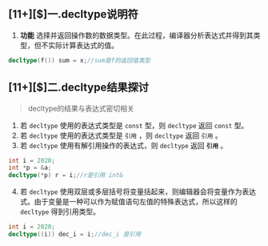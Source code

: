 ## \[11+\][$]一.decltype说明符

1.	**功能** 选择并返回操作数的数据类型。在此过程，编译器分析表达式并得到其类型，但不实际计算表达式的值。

```c++
decltype(f()) sum = x;//sum是f的返回值类型
```

## \[11+\][$]二.decltype结果探讨
>decltype的结果与表达式密切相关

1.	若 `decltype` 使用的表达式类型是 `const` 型，则 `decltype` 返回 `const` 型。
2.	若 `decltype` 使用的表达式类型是 `引用` ，则 `decltype` 返回 `引用` 。
3.	若 `decltype` 使用有解引用操作的表达式，则 `decltype` 返回  **`引用`** 。

```c++
int i = 2020;
int *p = &a;
decltype(*p) r = i;//r是引用 int&
```

4.	若 `decltype` 使用双层或多层括号将变量括起来，则编辑器会将变量作为表达式。由于变量是一种可以作为赋值语句左值的特殊表达式，所以这样的 `decltype` 得到引用类型。
```c++
int i = 2020;
decltype((i)) dec_i = i;//dec_i 是引用
```

